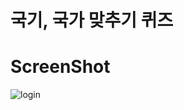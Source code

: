 # 국기, 국가 맞추기 퀴즈

ScreenShot
==========
![login](https://user-images.githubusercontent.com/18605138/46819265-42067580-cdbe-11e8-96c4-3764e0038b10.PNG)
